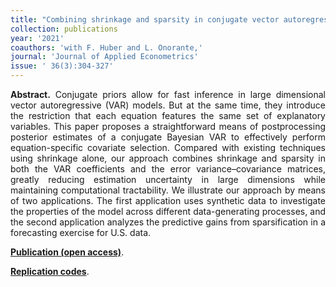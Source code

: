 ```yaml
---
title: "Combining shrinkage and sparsity in conjugate vector autoregressive models. [doi](https://doi.org/10.1002/jae.2807)"
collection: publications
year: '2021'
coauthors: 'with F. Huber and L. Onorante,'
journal: 'Journal of Applied Econometrics'
issue: ' 36(3):304-327'
---
```

<p align="justify"> <b>Abstract.</b> Conjugate priors allow for fast inference in large dimensional vector autoregressive (VAR) models. But at the same time, they introduce the restriction that each equation features the same set of explanatory variables. This paper proposes a straightforward means of postprocessing posterior estimates of a conjugate Bayesian VAR to effectively perform equation-specific covariate selection. Compared with existing techniques using shrinkage alone, our approach combines shrinkage and sparsity in both the VAR coefficients and the error variance–covariance matrices, greatly reducing estimation uncertainty in large dimensions while maintaining computational tractability. We illustrate our approach by means of two applications. The first application uses synthetic data to investigate the properties of the model across different data-generating processes, and the second application analyzes the predictive gains from sparsification in a forecasting exercise for U.S. data.
</p>

[**Publication (open access)**](https://doi.org/10.1002/jae.2807).

[**Replication codes**](https://www.dropbox.com/s/rk16vrnsesqtfz6/HHO2020.zip?dl=0).


